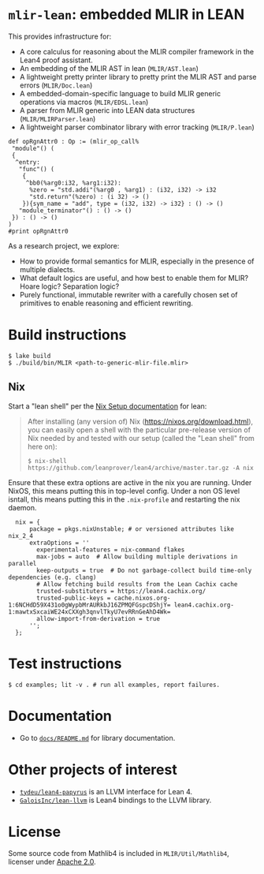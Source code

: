 # `mlir-lean`: embedded MLIR in LEAN

This provides infrastructure for:
- A core calculus for reasoning about the MLIR compiler framework in the Lean4 proof assistant. 
- An embedding of the MLIR AST in lean (`MLIR/AST.lean`)
- A lightweight pretty printer library to pretty print the MLIR AST and parse errors (`MLIR/Doc.lean`)
- A embedded-domain-specific language to build MLIR generic operations via macros (`MLIR/EDSL.lean`)
- A parser from MLIR generic into LEAN data structures (`MLIR/MLIRParser.lean`)
- A lightweight parser combinator library with error tracking (`MLIR/P.lean`)

```lean
def opRgnAttr0 : Op := (mlir_op_call%
 "module"() (
 {
  ^entry:
   "func"() (
    {
     ^bb0(%arg0:i32, %arg1:i32):
      %zero = "std.addi"(%arg0 , %arg1) : (i32, i32) -> i32
      "std.return"(%zero) : (i 32) -> ()
    }){sym_name = "add", type = (i32, i32) -> i32} : () -> ()
   "module_terminator"() : () -> ()
 }) : () -> ()
)
#print opRgnAttr0
```

As a research project, we explore:

- How to provide formal semantics for MLIR, especially in the presence of multiple dialects.
- What default logics are useful, and how best to enable them for MLIR? Hoare logic? Separation logic?
- Purely functional, immutable rewriter with a carefully chosen set of
  primitives to enable reasoning and efficient rewriting.

# Build instructions

```
$ lake build
$ ./build/bin/MLIR <path-to-generic-mlir-file.mlir>
```

## Nix

Start a "lean shell" per the [Nix Setup documentation](https://leanprover.github.io/lean4/doc/setup.html#nix-setup) for lean:

> After installing (any version of) Nix (https://nixos.org/download.html), you can easily open a shell with the particular pre-release version of Nix needed by and tested with our setup (called the "Lean shell" from here on):
> ```
> $ nix-shell https://github.com/leanprover/lean4/archive/master.tar.gz -A nix
> ```

Ensure that these extra options are active in the nix you are running. Under NixOS, this means putting this in top-level config. Under a non OS level isntall, this means putting this in the `.nix-profile` and restarting the nix daemon.

```nix=
  nix = {
      package = pkgs.nixUnstable; # or versioned attributes like nix_2_4
      extraOptions = ''
        experimental-features = nix-command flakes
        max-jobs = auto  # Allow building multiple derivations in parallel
        keep-outputs = true  # Do not garbage-collect build time-only dependencies (e.g. clang)
        # Allow fetching build results from the Lean Cachix cache
        trusted-substituters = https://lean4.cachix.org/
        trusted-public-keys = cache.nixos.org-1:6NCHdD59X431o0gWypbMrAURkbJ16ZPMQFGspcDShjY= lean4.cachix.org-1:mawtxSxcaiWE24xCXXgh3qnvlTkyU7evRRnGeAhD4Wk=
        allow-import-from-derivation = true
      '';
  };
```


# Test instructions

```
$ cd examples; lit -v . # run all examples, report failures.
```

# Documentation

- Go to [`docs/README.md`](./docs/README.md) for library documentation.



# Other projects of interest

- [`tydeu/lean4-papyrus`](https://github.com/tydeu/lean4-papyrus) is an LLVM interface for Lean 4.
- [`GaloisInc/lean-llvm`](https://github.com/GaloisInc/lean-llvm) is Lean4 bindings to the LLVM library.

# License

Some source code from Mathlib4 is included in `MLIR/Util/Mathlib4`, licenser under [Apache 2.0](https://github.com/leanprover-community/mathlib4/blob/master/LICENSE).
